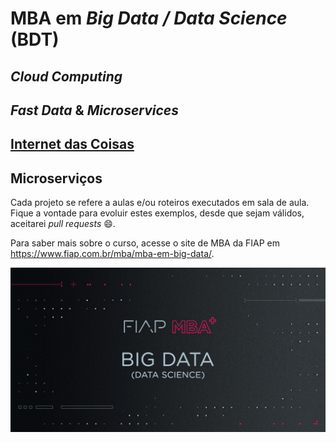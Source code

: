 # MBA em *Big Data / Data Science* (BDT)

## *Cloud Computing*
## *Fast Data* & *Microservices*
## [Internet das Coisas](https://github.com/josecastillolema/fiap/tree/master/bdt/iot)
## Microserviços

Cada projeto se refere a aulas e/ou roteiros executados em sala de aula.
Fique a vontade para evoluir estes exemplos, desde que sejam válidos, aceitarei *pull requests* :smile:.

Para saber mais sobre o curso, acesse o site de MBA da FIAP em https://www.fiap.com.br/mba/mba-em-big-data/.

![FIAP MBA](../img/big-data.png)
